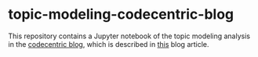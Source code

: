 # topic-modeling-codecentric-blog
This repository contains a Jupyter notebook of the topic modeling analysis in the [codecentric blog](https://blog.codecentric.de), which is described in [this](https://blog.codecentric.de/en/?p=39829) blog article.
